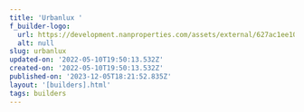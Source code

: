 ```yaml
---
title: 'Urbanlux '
f_builder-logo:
  url: https://development.nanproperties.com/assets/external/627ac1ee107fed4ff09a67ac_urbanlux20logo20jpeg.jpg
  alt: null
slug: urbanlux
updated-on: '2022-05-10T19:50:13.532Z'
created-on: '2022-05-10T19:50:13.532Z'
published-on: '2023-12-05T18:21:52.835Z'
layout: '[builders].html'
tags: builders
---
```



